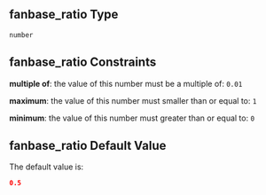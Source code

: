 ## fanbase\_ratio Type

`number`

## fanbase\_ratio Constraints

**multiple of**: the value of this number must be a multiple of: `0.01`

**maximum**: the value of this number must smaller than or equal to: `1`

**minimum**: the value of this number must greater than or equal to: `0`

## fanbase\_ratio Default Value

The default value is:

```json
0.5
```
